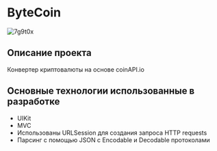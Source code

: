 #  ByteCoin

![7g9t0x](https://user-images.githubusercontent.com/108031144/228535065-4e946647-1a61-4e37-8b1d-e8f77087d8b8.gif)

## Описание проекта

Конвертер криптовалюты на основе coinAPI.io

## Основные технологии использованные в разработке
* UIKit
* MVC
* Использованы URLSession для создания запроса HTTP requests
* Парсинг с помощью JSON с Encodable и Decodable протоколами
